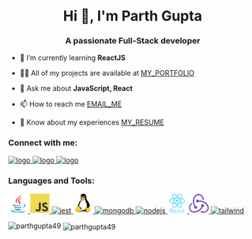 <h1 align="center">Hi 👋, I'm Parth Gupta</h1>
<h3 align="center">A passionate Full-Stack developer</h3>

- 🌱 I’m currently learning **ReactJS**

- 👨‍💻 All of my projects are available at [MY_PORTFOLIO](https://portfolio-parthgupta.vercel.app/about)



- 💬 Ask me about **JavaScript, React**

- 📫 How to reach me <a href="mailto:nbparthgupta4959@gmail.com">EMAIL_ME</a>

- 📄 Know about my experiences [MY_RESUME](https://drive.google.com/file/d/1fHiyZLQD6elnRGFwQPLBlv0OO01okAMP/view?usp=sharing)

<h3 align="left">Connect with me:</h3>
<p align="left">
        <a href = "https://twitter.com/parthgupta49" target = "_blank">
        <img src = "https://img.shields.io/badge/Twitter-1DA1F2?style=for-the-badge&logo=Twitter" alt = "logo" height = "30">
        </a>
        <a href = "https://www.linkedin.com/in/parth-gupta49/" target = "_blank">
        <img src = "https://img.shields.io/badge/LinkedIn-0072b1?style=for-the-badge&logo=LinkedIn" alt = "logo" height = "30">
        </a>
        <a href = "https://medium.com/@ParthGupta49" target = "_blank">
        <img src = "https://img.shields.io/badge/Medium-black?style=for-the-badge&logo=Medium&logoColor=white" alt = "logo" height = "30">
        </a>
</p>


<h3 align="left">Languages and Tools:</h3><p align="left">
<a href="https://www.java.com" target="_blank" rel="noreferrer">        <img src="https://raw.githubusercontent.com/devicons/devicon/master/icons/java/java-original.svg" alt="java"            width="40" height="40" />    </a>    <a href="https://developer.mozilla.org/en-US/docs/Web/JavaScript" target="_blank" rel="noreferrer">        <img src="https://raw.githubusercontent.com/devicons/devicon/master/icons/javascript/javascript-original.svg"            alt="javascript" width="40" height="40" />    </a>    <a href="https://jestjs.io" target="_blank" rel="noreferrer">        <img src="https://www.vectorlogo.zone/logos/jestjsio/jestjsio-icon.svg" alt="jest" width="40" height="40" />    </a>    <a href="https://www.linux.org/" target="_blank" rel="noreferrer">        <img src="https://raw.githubusercontent.com/devicons/devicon/master/icons/linux/linux-original.svg" alt="linux"            width="40" height="40" />    </a>    <a href="https://www.mongodb.com/" target="_blank" rel="noreferrer">        <img src="https://raw.githubusercontent.com/rahuldkjain/github-profile-readme-generator/master/src/images/icons/Database/mongodb.svg"            alt="mongodb" width="40" height="40" />    </a>    <a href="https://nodejs.org" target="_blank" rel="noreferrer">        <img src="https://raw.githubusercontent.com/rahuldkjain/github-profile-readme-generator/master/src/images/icons/BackendDevelopment/nodejs.svg"            alt="nodejs" width="40" height="40" />    </a>    <a href="https://reactjs.org/" target="_blank" rel="noreferrer">        <img src="https://raw.githubusercontent.com/devicons/devicon/master/icons/react/react-original-wordmark.svg"            alt="react" width="40" height="40" />    </a>    <a href="https://redux.js.org" target="_blank" rel="noreferrer">        <img src="https://raw.githubusercontent.com/devicons/devicon/master/icons/redux/redux-original.svg" alt="redux"            width="40" height="40" />    </a>    <a href="https://tailwindcss.com/" target="_blank" rel="noreferrer">        <img src="https://www.vectorlogo.zone/logos/tailwindcss/tailwindcss-icon.svg" alt="tailwind" width="40"            height="40" />    </a></p>

<p>
    <img align="left"
        src="https://github-readme-stats.vercel.app/api/top-langs?username=parthgupta49&show_icons=true&locale=en&layout=compact"
        alt="parthgupta49" />
</p>

<p>
    &nbsp;<img align="center"
        src="https://github-readme-stats.vercel.app/api?username=parthgupta49&show_icons=true&locale=en"
        alt="parthgupta49" />
</p>
